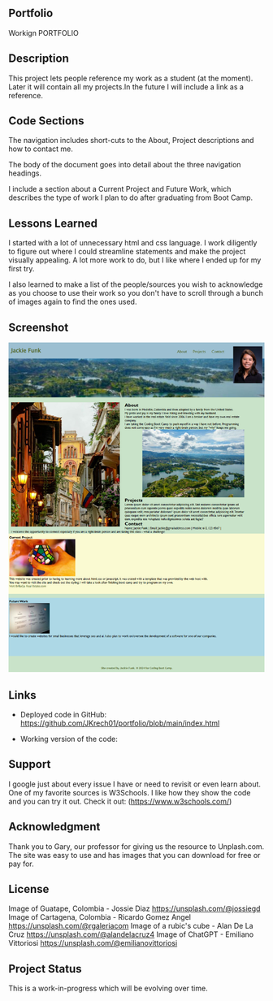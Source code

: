 ## Portfolio
Workign PORTFOLIO

## Description
This project lets people reference my work as a student (at the moment).  Later it will contain all my projects.In the future I will include a link as a reference.

## Code Sections
The navigation includes short-cuts to the About, Project descriptions and how to contact me.

The body of the document goes into detail about the three navigation headings.

I include a section about a Current Project and Future Work, which describes the type of work I plan to do after graduating from Boot Camp.

## Lessons Learned
I started with a lot of unnecessary html and css language.  I work diligently to figure out where I could streamline statements and make the project visually appealing.  A lot more work to do, but I like where I ended up for my first try.

I also learned to make a list of the people/sources you wish to acknowledge as you choose to use their work so you don't have to scroll through a bunch of images again to find the ones used.

## Screenshot
![alt text](image.png)

## Links

*  Deployed code in GitHub:
https://github.com/JKrech01/portfolio/blob/main/index.html

*  Working version of the code:


## Support
I google just about every issue I have or need to revisit or even learn about.  One of my favorite sources is W3Schools.  I like how they show the code and you can try it out.  Check it out:  (https://www.w3schools.com/)

## Acknowledgment
Thank you to Gary, our professor for giving us the resource to Unplash.com.  The site was easy to use and has images that you can download for free or pay for.

## License
Image of Guatape, Colombia - Jossie Diaz https://unsplash.com/@jossiegd
Image of Cartagena, Colombia - Ricardo Gomez Angel https://unsplash.com/@rgaleriacom
Image of a rubic's cube - Alan De La Cruz https://unsplash.com/@alandelacruz4
Image of ChatGPT - Emiliano Vittoriosi https://unsplash.com/@emilianovittoriosi

## Project Status
This is a work-in-progress which will be evolving over time.